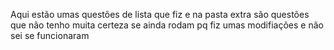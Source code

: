Aqui estão umas questões de lista que fiz e na pasta extra são questões que não tenho muita certeza se ainda rodam pq fiz umas modifiações e não sei se funcionaram
